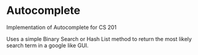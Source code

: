 # Autocomplete
Implementation of Autocomplete for CS 201

Uses a simple Binary Search or Hash List method to return the most likely 
search term in a google like GUI. 
